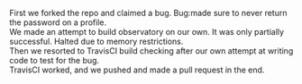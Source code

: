 First we forked the repo and claimed a bug. Bug:made sure to never return the password on a profile.  
We made an attempt to build observatory on our own. It was only partially successful. Halted due to memory restrictions.  
Then we resorted to TravisCI build checking after our own attempt at writing code to test for the bug.  
TravisCI worked, and we pushed and made a pull request in the end.
